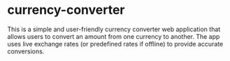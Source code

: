 # currency-converter
This is a simple and user-friendly currency converter web application that allows users to convert an amount from one currency to another. The app uses live exchange rates (or predefined rates if offline) to provide accurate conversions.
